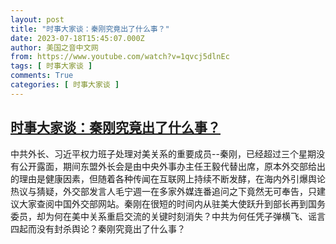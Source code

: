 ```yaml
---
layout: post
title: "时事大家谈：秦刚究竟出了什么事？"
date: 2023-07-18T15:45:07.000Z
author: 美国之音中文网
from: https://www.youtube.com/watch?v=1qvcj5dlnEc
tags: [ 时事大家谈 ]
comments: True
categories: [ 时事大家谈 ]
---
```

<!--1689695107000-->
[时事大家谈：秦刚究竟出了什么事？](https://www.youtube.com/watch?v=1qvcj5dlnEc)
------

<div>
中共外长、习近平权力班子处理对美关系的重要成员--秦刚，已经超过三个星期没有公开露面，期间东盟外长会是由中央外事办主任王毅代替出席，原本外交部给出的理由是健康因素，但随着各种传闻在互联网上持续不断发酵，在海内外引爆舆论热议与猜疑，外交部发言人毛宁週一在多家外媒连番追问之下竟然无可奉告，只建议大家查阅中国外交部网站。秦刚在很短的时间内从驻美大使跃升到部长再到国务委员，却为何在美中关系重启交流的关键时刻消失？中共为何任凭子弹横飞、谣言四起而没有封杀舆论？秦刚究竟出了什么事？
</div>
